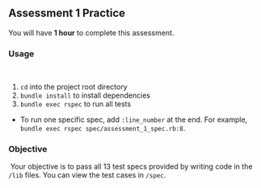 ## Assessment 1 Practice

You will have **1 hour** to complete this assessment.
​
### Usage
​
1. `cd` into the project root directory
2. `bundle install` to install dependencies
3. `bundle exec rspec` to run all tests
​
* To run one specific spec, add `:line_number` at the end.  For example,
  `bundle exec rspec spec/assessment_1_spec.rb:8`.
​
### Objective
​
Your objective is to pass all 13 test specs provided by writing code in the `/lib` files. You can view the test cases in `/spec`.
